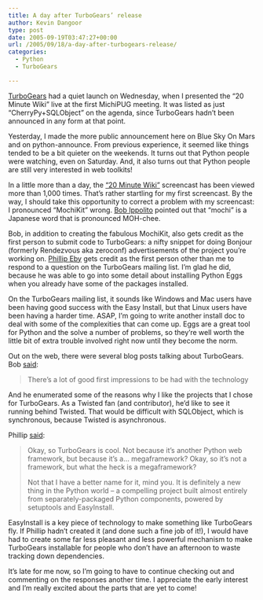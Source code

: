 ```yaml
---
title: A day after TurboGears’ release
author: Kevin Dangoor
type: post
date: 2005-09-19T03:47:27+00:00
url: /2005/09/18/a-day-after-turbogears-release/
categories:
  - Python
  - TurboGears

---
```

[TurboGears][1] had a quiet launch on Wednesday, when I presented the &#8220;20 Minute Wiki&#8221; live at the first MichiPUG meeting. It was listed as just &#8220;CherryPy+SQLObject&#8221; on the agenda, since TurboGears hadn&#8217;t been announced in any form at that point.

Yesterday, I made the more public announcement here on Blue Sky On Mars and on python-announce. From previous experience, it seemed like things tended to be a bit quieter on the weekends. It turns out that Python people were watching, even on Saturday. And, it also turns out that Python people are still very interested in web toolkits!

In a little more than a day, the [&#8220;20 Minute Wiki&#8221;][2] screencast has been viewed more than 1,000 times. That&#8217;s rather startling for my first screencast. By the way, I should take this opportunity to correct a problem with my screencast: I pronounced &#8220;MochiKit&#8221; wrong. [Bob Ippolito][3] pointed out that &#8220;mochi&#8221; is a Japanese word that is pronounced MOH-chee.

Bob, in addition to creating the fabulous MochiKit, also gets credit as the first person to submit code to TurboGears: a nifty snippet for doing Bonjour (formerly Rendezvous aka zeroconf) advertisements of the project you&#8217;re working on. [Phillip Eby][4] gets credit as the first person other than me to respond to a question on the TurboGears mailing list. I&#8217;m glad he did, because he was able to go into some detail about installing Python Eggs when you already have some of the packages installed.

On the TurboGears mailing list, it sounds like Windows and Mac users have been having good success with the Easy Install, but that Linux users have been having a harder time. ASAP, I&#8217;m going to write another install doc to deal with some of the complexities that can come up. Eggs are a great tool for Python and the solve a number of problems, so they&#8217;re well worth the little bit of extra trouble involved right now until they become the norm.

Out on the web, there were several blog posts talking about TurboGears. Bob [said][5]:

> There&#8217;s a lot of good first impressions to be had with the technology

And he enumerated some of the reasons why I like the projects that I chose for TurboGears. As a Twisted fan (and contributor), he&#8217;d like to see it running behind Twisted. That would be difficult with SQLObject, which is synchronous, because Twisted is asynchronous.

Phillip [said][6]:

> Okay, so TurboGears is cool. Not because it&#8217;s another Python web framework, but because it&#8217;s a&#8230; megaframework? Okay, so it&#8217;s not a framework, but what the heck is a megaframework?
> 
> Not that I have a better name for it, mind you. It is definitely a new thing in the Python world &#8211; a compelling project built almost entirely from separately-packaged Python components, powered by setuptools and EasyInstall.

EasyInstall is a key piece of technology to make something like TurboGears fly. If Phillip hadn&#8217;t created it (and done such a fine job of it!), I would have had to create some far less pleasant and less powerful mechanism to make TurboGears installable for people who don&#8217;t have an afternoon to waste tracking down dependencies.

It&#8217;s late for me now, so I&#8217;m going to have to continue checking out and commenting on the responses another time. I appreciate the early interest and I&#8217;m really excited about the parts that are yet to come!

 [1]: http://www.turbogears.org/
 [2]: http://www.turbogears.org/docs/wiki20/
 [3]: http://bob.pythonmac.org/
 [4]: http://dirtsimple.org
 [5]: http://bob.pythonmac.org/archives/2005/09/17/turbogears/
 [6]: http://dirtsimple.org/2005/09/whats-megaframework.html